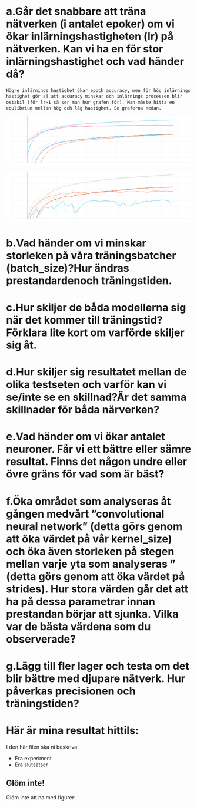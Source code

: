 
# a.Går det snabbare att träna nätverken (i antalet epoker) om vi ökar inlärningshastigheten (lr) på nätverken. Kan vi ha en för stor inlärningshastighet och vad händer då?
    Högre inlärnings hastighet ökar epoch accuracy, men för hög inlärnings hastighet gör så att accuracy minskar och inlärnings processen blir ostabil (för lr=1 så ser man hur grafen för). Man måste hitta en equlibrium mellan hög och låg hastighet. Se graferna nedan.
![bild 0.01 och 0.2](fig/0.01_and_0.2.svg "0.01 = blå/orange  0.2 = rosa/ljusblå")

![bild 0.4 och 1](fig/0.4_and_1.svg "0.4 = grå/orange  1 = röd/blå")

# b.Vad händer om vi minskar storleken på våra träningsbatcher (batch_size)?Hur ändras prestandardenoch träningstiden.

# c.Hur skiljer de båda modellerna sig när det kommer till träningstid? Förklara lite kort om varförde skiljer sig åt.

# d.Hur skiljer sig resultatet mellan de olika testseten och varför kan vi se/inte se en skillnad?Är det samma skillnader för båda närverken?

# e.Vad händer om vi ökar antalet neuroner. Får vi ett bättre eller sämre resultat. Finns det någon undre eller övre gräns för vad som är bäst?

# f.Öka området som analyseras åt gången medvårt ”convolutional neural network” (detta görs genom att öka värdet på vår kernel_size) och öka även storleken på stegen mellan varje yta som analyseras ” (detta görs genom att öka värdet på strides). Hur stora värden går det att ha på dessa parametrar innan prestandan börjar att sjunka. Vilka var de bästa värdena som du observerade?

# g.Lägg till fler lager och testa om det blir bättre med djupare nätverk. Hur påverkas precisionen och träningstiden?




# Här är mina resultat hittils:

I den här filen ska ni beskriva:
- Era experiment
- Era slutsatser

## Glöm inte!

Glöm inte att ha med figurer:

